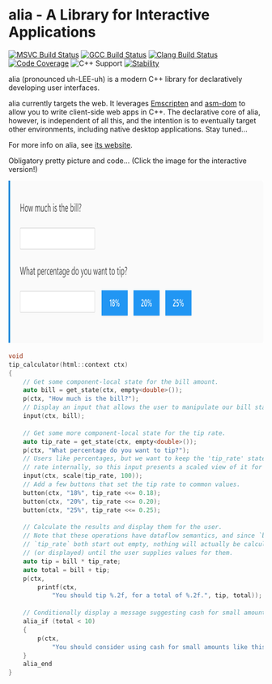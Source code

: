 alia - A Library for Interactive Applications
=============================================

[![MSVC Build Status](https://github.com/alialib/alia/workflows/MSVC/badge.svg)](https://github.com/alialib/alia/actions)
[![GCC Build Status](https://github.com/alialib/alia/workflows/GCC/badge.svg)](https://github.com/alialib/alia/actions)
[![Clang Build Status](https://github.com/alialib/alia/workflows/Clang/badge.svg)](https://github.com/alialib/alia/actions)
[![Code Coverage](https://codecov.io/gh/alialib/alia/branch/main/graph/badge.svg)](https://codecov.io/gh/alialib/alia)
![C++ Support](https://img.shields.io/badge/C++-17-blue?logo=c%2B%2B)
[![Stability](https://img.shields.io/badge/stability-unstable-yellow.svg)](https://github.com/orangemug/stability-badges#unstable)

alia (pronounced uh-LEE-uh) is a modern C++ library for declaratively
developing user interfaces.

alia currently targets the web. It leverages
[Emscripten](https://emscripten.org/) and
[asm-dom](https://github.com/mbasso/asm-dom) to allow you to write client-side
web apps in C++. The declarative core of alia, however, is independent of all
this, and the intention is to eventually target other environments, including
native desktop applications. Stay tuned...

For more info on alia, see [its website](https://alia.dev/).

Obligatory pretty picture and code... (Click the image for the
interactive version!)

[<img src=".github/teaser.svg" alt="alia/HTML Tip Calculator" height="320">](https://alia.dev/#/?id=live-example)

```cpp
void
tip_calculator(html::context ctx)
{
    // Get some component-local state for the bill amount.
    auto bill = get_state(ctx, empty<double>());
    p(ctx, "How much is the bill?");
    // Display an input that allows the user to manipulate our bill state.
    input(ctx, bill);

    // Get some more component-local state for the tip rate.
    auto tip_rate = get_state(ctx, empty<double>());
    p(ctx, "What percentage do you want to tip?");
    // Users like percentages, but we want to keep the 'tip_rate' state as a
    // rate internally, so this input presents a scaled view of it for the user.
    input(ctx, scale(tip_rate, 100));
    // Add a few buttons that set the tip rate to common values.
    button(ctx, "18%", tip_rate <<= 0.18);
    button(ctx, "20%", tip_rate <<= 0.20);
    button(ctx, "25%", tip_rate <<= 0.25);

    // Calculate the results and display them for the user.
    // Note that these operations have dataflow semantics, and since `bill` and
    // `tip_rate` both start out empty, nothing will actually be calculated
    // (or displayed) until the user supplies values for them.
    auto tip = bill * tip_rate;
    auto total = bill + tip;
    p(ctx,
        printf(ctx,
            "You should tip %.2f, for a total of %.2f.", tip, total));

    // Conditionally display a message suggesting cash for small amounts.
    alia_if (total < 10)
    {
        p(ctx,
            "You should consider using cash for small amounts like this.");
    }
    alia_end
}
```
